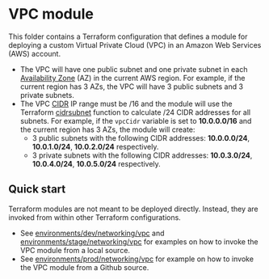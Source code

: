# VPC module

This folder contains a Terraform configuration that defines a module for deploying a custom Virtual Private Cloud (VPC) in an Amazon Web Services (AWS) account.

* The VPC will have one public subnet and one private subnet in each [Availability Zone](https://aws.amazon.com/about-aws/global-infrastructure/regions_az/) (AZ) in the current AWS region. For example, if the current region has 3 AZs, the VPC will have 3 public subnets and 3 private subnets.
* The VPC [CIDR](https://en.wikipedia.org/wiki/Classless_Inter-Domain_Routing) IP range must be /16 and the module will use the Terraform [cidrsubnet](https://www.terraform.io/docs/configuration/functions/cidrsubnet.html) function to calculate /24 CIDR addresses for all subnets. For example, if the `vpcCidr` variable is set to **10.0.0.0/16** and the current region has 3 AZs, the module will create: 
  * 3 public subnets with the following CIDR addresses: **10.0.0.0/24**, **10.0.1.0/24**, **10.0.2.0/24** respectively.
  * 3 private subnets with the following CIDR addresses: **10.0.3.0/24**, **10.0.4.0/24**, **10.0.5.0/24** respectively.

## Quick start

Terraform modules are not meant to be deployed directly. Instead, they are invoked from within other Terraform configurations. 
* See [environments/dev/networking/vpc](../../../environments/dev/networking/vpc) and [environments/stage/networking/vpc](../../../environments/stage/networking/vpc) for examples on how to invoke the VPC module from a local source.
* See [environments/prod/networking/vpc](../../../environments/prod/networking/vpc) for example on how to invoke the VPC module from a Github source.
